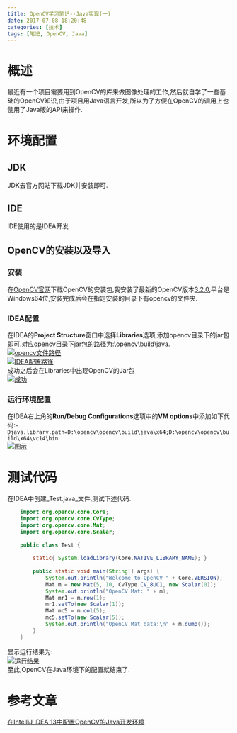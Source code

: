 ```yaml
---
title: OpenCV学习笔记--Java实现(一)
date: 2017-07-08 18:20:48
categories: [技术]
tags: [笔记, OpenCV, Java]
---
```

[](#概述 "概述")概述
==============

最近有一个项目需要用到OpenCV的库来做图像处理的工作,然后就自学了一些基础的OpenCV知识,由于项目用Java语言开发,所以为了方便在OpenCV的调用上也使用了Java版的API来操作.

[](#环境配置 "环境配置")环境配置
====================

[](#JDK "JDK")JDK
-----------------

JDK去官方网站下载JDK并安装即可.

[](#IDE "IDE")IDE
-----------------

IDE使用的是IDEA开发

[](#OpenCV的安装以及导入 "OpenCV的安装以及导入")OpenCV的安装以及导入
-----------------------------------------------

### [](#安装 "安装")安装

在[OpenCV官网](http://opencv.org/)下载OpenCV的安装包,我安装了最新的OpenCV版本[3.2.0](https://sourceforge.net/projects/opencvlibrary/files/opencv-win/3.2.0/opencv-3.2.0-vc14.exe/download),平台是Windows64位,安装完成后会在指定安装的目录下有opencv的文件夹.

### [](#IDEA配置 "IDEA配置")IDEA配置

在IDEA的**Project Structure**窗口中选择**Libraries**选项,添加opencv目录下的jar包即可.对应opencv目录下jar包的路径为:\\opencv\\build\\java.  
[![opencv文件路径](http://misakatang.oss-cn-beijing.aliyuncs.com/201707081.jpg)](http://misakatang.oss-cn-beijing.aliyuncs.com/201707081.jpg "opencv文件路径")  
[![IDEA配置路径](http://misakatang.oss-cn-beijing.aliyuncs.com/201707082.jpg)](http://misakatang.oss-cn-beijing.aliyuncs.com/201707082.jpg "IDEA配置路径")  
成功之后会在Libraries中出现OpenCV的Jar包  
[![成功](http://misakatang.oss-cn-beijing.aliyuncs.com/201707083.jpg)](http://misakatang.oss-cn-beijing.aliyuncs.com/201707083.jpg "成功")

### [](#运行环境配置 "运行环境配置")运行环境配置

在IDEA右上角的**Run/Debug Configurations**选项中的**VM options**中添加如下代码:`-Djava.library.path=D:\opencv\opencv\build\java\x64;D:\opencv\opencv\build\x64\vc14\bin`  
[![图示](http://misakatang.oss-cn-beijing.aliyuncs.com/201707084.jpg)](http://misakatang.oss-cn-beijing.aliyuncs.com/201707084.jpg "图示")

[](#测试代码 "测试代码")测试代码
====================

在IDEA中创建_Test.java_文件,测试下述代码.
```java
    import org.opencv.core.Core;
    import org.opencv.core.CvType;
    import org.opencv.core.Mat;
    import org.opencv.core.Scalar;
    
    public class Test {
    
        static{ System.loadLibrary(Core.NATIVE_LIBRARY_NAME); }
    
        public static void main(String[] args) {
            System.out.println("Welcome to OpenCV " + Core.VERSION);
            Mat m = new Mat(5, 10, CvType.CV_8UC1, new Scalar(0));
            System.out.println("OpenCV Mat: " + m);
            Mat mr1 = m.row(1);
            mr1.setTo(new Scalar(1));
            Mat mc5 = m.col(5);
            mc5.setTo(new Scalar(5));
            System.out.println("OpenCV Mat data:\n" + m.dump());
        }
    }
```    

显示运行结果为:  
[![运行结果](http://misakatang.oss-cn-beijing.aliyuncs.com/201707085.jpg)](http://misakatang.oss-cn-beijing.aliyuncs.com/201707085.jpg "运行结果")  
至此,OpenCV在Java环境下的配置就结束了.

[](#参考文章 "参考文章")参考文章
====================

[在IntelliJ IDEA 13中配置OpenCV的Java开发环境](http://www.cnblogs.com/yezhang/p/4006134.html)